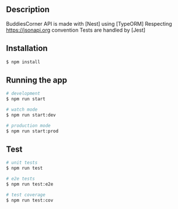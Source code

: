 
## Description

BuddiesCorner API is made with [Nest] using [TypeORM]
Respecting https://jsonapi.org convention
Tests are handled by [Jest]

## Installation

```bash
$ npm install
```

## Running the app

```bash
# development
$ npm run start

# watch mode
$ npm run start:dev

# production mode
$ npm run start:prod
```

## Test

```bash
# unit tests
$ npm run test

# e2e tests
$ npm run test:e2e

# test coverage
$ npm run test:cov
```